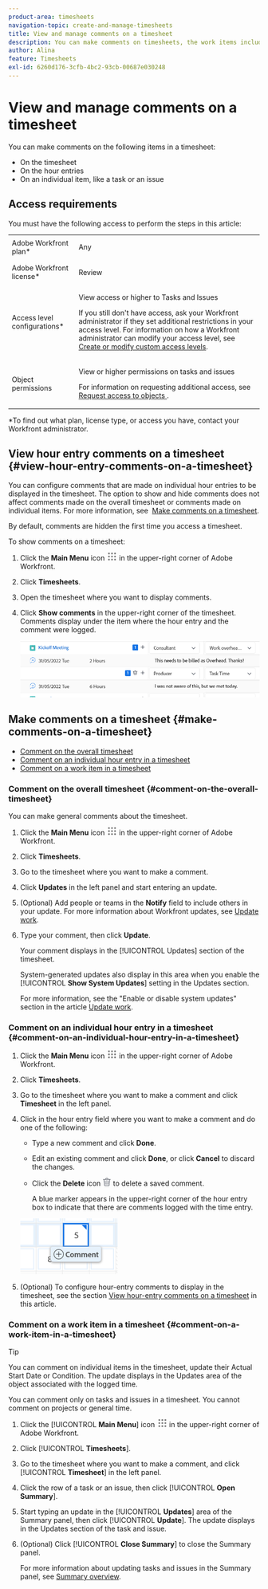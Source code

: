 ```yaml
---
product-area: timesheets
navigation-topic: create-and-manage-timesheets
title: View and manage comments on a timesheet
description: You can make comments on timesheets, the work items included in the timesheets, as well as on every hour entry that you log. 
author: Alina
feature: Timesheets
exl-id: 6260d176-3cfb-4bc2-93cb-00687e030248
---
```

# View and manage comments on a timesheet

You can make comments on the following items in a timesheet:

* On the timesheet
* On the hour entries 
* On an individual item, like a task or an issue

## Access requirements

You must have the following access to perform the steps in this article:

<table style="table-layout:auto"> 
 <col> 
 <col> 
 <tbody> 
  <tr> 
   <td role="rowheader">Adobe Workfront plan*</td> 
   <td> <p>Any</p> </td> 
  </tr> 
  <tr> 
   <td role="rowheader">Adobe Workfront license*</td> 
   <td> <p>Review </p> </td> 
  </tr> 
  <tr> 
   <td role="rowheader">Access level configurations*</td> 
   <td> <p>View access or higher to Tasks and Issues</p> <p>If you still don't have access, ask your Workfront administrator if they set additional restrictions in your access level. For information on how a Workfront administrator can modify your access level, see <a href="../../administration-and-setup/add-users/configure-and-grant-access/create-modify-access-levels.md" class="MCXref xref">Create or modify custom access levels</a>.</p> </td> 
  </tr> 
  <tr> 
   <td role="rowheader">Object permissions</td> 
   <td> <p>View or higher permissions on tasks and issues</p> <p>For information on requesting additional access, see <a href="../../workfront-basics/grant-and-request-access-to-objects/request-access.md" class="MCXref xref">Request access to objects </a>.</p> </td> 
  </tr> 
 </tbody> 
</table>

&#42;To find out what plan, license type, or access you have, contact your Workfront administrator.

## View hour entry comments on a timesheet {#view-hour-entry-comments-on-a-timesheet}

You can configure comments that are made on individual hour entries to be displayed in the timesheet. The option to show and hide comments does not affect comments made on the overall timesheet or comments made on individual items. For more information, see&nbsp; [Make comments on a timesheet](#make-comments-on-a-timesheet).

By default, comments are hidden the first time you access a timesheet.

To show comments on a timesheet:

1. Click the **Main Menu** icon ![](assets/main-menu-icon.png) in the upper-right corner of Adobe Workfront.

1. Click **Timesheets**.
1. Open the timesheet where you want to display comments.
1. Click **Show comments** in the upper-right corner of the timesheet.
   Comments display under the item where the hour entry and the comment were logged.

   ![](assets/comments-expanded-under-tasks-redesigned-timesheet.png)


## Make comments on a timesheet {#make-comments-on-a-timesheet}

* [Comment on the overall timesheet](#comment-on-the-overall-timesheet) 
* [Comment on an individual hour entry in a timesheet](#comment-on-an-individual-hour-entry-in-a-timesheet) 
* [Comment on a work item in a timesheet](#comment-on-a-work-item-in-a-timesheet)

### Comment on the overall timesheet {#comment-on-the-overall-timesheet}

You can make general comments about the timesheet.

1. Click the **Main Menu** icon ![](assets/main-menu-icon.png) in the upper-right corner of Adobe Workfront.

1. Click **Timesheets**.
1. Go to the timesheet where you want to make a comment.
1. Click **Updates** in the left panel and start entering an update.
1. (Optional) Add people or teams in the **Notify** field to include others in your update. For more information about Workfront updates, see [Update work](../../workfront-basics/updating-work-items-and-viewing-updates/update-work.md).
1. Type your comment, then click **Update**.

   Your comment displays in the [!UICONTROL Updates] section of the timesheet.

   System-generated updates also display in this area when you enable the [!UICONTROL **Show System Updates**] setting in the Updates section. 

   For more information, see the "Enable or disable system updates" section in the article [Update work](/help/quicksilver/workfront-basics/updating-work-items-and-viewing-updates/update-work.md). 

### Comment on an individual hour entry in a timesheet {#comment-on-an-individual-hour-entry-in-a-timesheet}

1. Click the **Main Menu** icon ![](assets/main-menu-icon.png) in the upper-right corner of Adobe Workfront.

1. Click **Timesheets**.
1. Go to the timesheet where you want to make a comment and click **Timesheet** in the left panel.
1. Click in the hour entry field where you want to make a comment and do one of the following:

   * Type a new comment and click **Done**.
   * Edit an existing comment and click **Done**, or click **Cancel** to discard the changes.
   * Click the **Delete** icon ![](assets/delete.png) to delete a saved comment.
   
      A blue marker appears in the upper-right corner of the hour entry box to indicate that there are comments logged with the time entry.

   ![](assets/commment-button-on-hour-log-redesigned-timesheet.png)

1. (Optional) To configure hour-entry comments to display in the timesheet, see the section [View hour-entry comments on a timesheet](#view-hour-entry-comments-on-a-timesheet) in this article.

### Comment on a work item in a timesheet {#comment-on-a-work-item-in-a-timesheet}

>[!TIP]
>
>You can comment on individual items in the timesheet, update their Actual Start Date or Condition. The update displays in the Updates area of the object associated with the logged time.


You can comment only on tasks and issues in a timesheet. You cannot comment on projects or general time. 

1. Click the [!UICONTROL **Main Menu**] icon ![](assets/main-menu-icon.png) in the upper-right corner of Adobe Workfront.
1. Click [!UICONTROL **Timesheets**].
1. Go to the timesheet where you want to make a comment, and click [!UICONTROL **Timesheet**] in the left panel.
1. Click the row of a task or an issue, then click [!UICONTROL **Open Summary**]. 
1. Start typing an update in the [!UICONTROL **Updates**] area of the Summary panel, then click [!UICONTROL **Update**].
The update displays in the Updates section of the task and issue.
1. (Optional) Click [!UICONTROL **Close Summary**] to close the Summary panel. 

   For more information about updating tasks and issues in the Summary panel, see [Summary overview](../../workfront-basics/the-new-workfront-experience/summary-overview.md).
